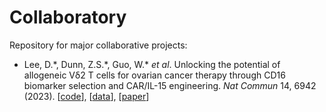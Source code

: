 # Collaboratory
Repository for major collaborative projects:

- Lee, D.\*, Dunn, Z.S.\*, Guo, W.\* *et al*. Unlocking the potential of allogeneic Vδ2 T cells for ovarian cancer therapy through CD16 biomarker selection and CAR/IL-15 engineering. *Nat Commun* 14, 6942 (2023). [[code](https://htmlpreview.github.io/?https://github.com/wbvguo/Collaboratory/blob/main/Derek_Lee-Unlocking_potential_of_Allogeneic_gdT_cells_by_CD16_selection_and_CAR-IL15_engineering/DL_PBMC_gdT_analysis.html)], [[data](Derek_Lee-Unlocking_potential_of_Allogeneic_gdT_cells_by_CD16_selection_and_CAR-IL15_engineering/data)], [[paper](https://www.nature.com/articles/s41467-023-42619-2)]
